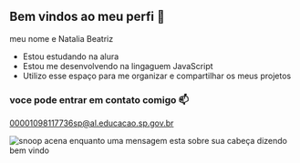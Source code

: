 ## Bem vindos ao meu perfi 🍓

meu nome e Natalia Beatriz 

- Estou estudando na alura
- Estou me desenvolvendo na lingaguem JavaScript
- Utilizo esse espaço para me organizar e compartilhar os meus projetos

### voce pode entrar em contato comigo 📫

00001098117736sp@al.educacao.sp.gov.br

![snoop acena enquanto uma mensagem esta sobre sua cabeça dizendo bem vindo](https://tenor.com/laqiUiJpOGA.gif)
